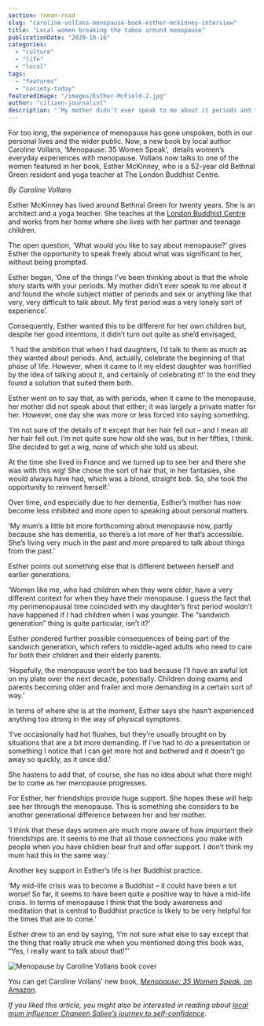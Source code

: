 ```yaml
---
section: roman-road
slug: "caroline-vollans-menopause-book-esther-mckinney-interview"
title: "Local women breaking the taboo around menopause"
publicationDate: "2020-10-16"
categories: 
  - "culture"
  - "life"
  - "local"
tags: 
  - "features"
  - "society-today"
featuredImage: "/images/Esther-McField-2.jpg"
author: "citizen-journalist"
description: "‘My mother didn’t ever speak to me about it periods and found the whole subject matter of periods, and sex or anything like that very, very difficult to talk about. My first period was a very lonely sort of experience’."
---
```


For too long, the experience of menopause has gone unspoken, both in our personal lives and the wider public. Now, a new book by local author Caroline Vollans, ‘Menopause: 35 Women Speak’,  details women’s everyday experiences with menopause. Vollans now talks to one of the women featured in her book, Esther McKinney, who is a 52-year old Bethnal Green resident and yoga teacher at The London Buddhist Centre.

_By Caroline Vollans_

Esther McKinney has lived around Bethnal Green for twenty years. She is an architect and a yoga teacher. She teaches at the [London Buddhist Centre](https://romanroadlondon.com/london-buddhist-centre-east-london/) and works from her home where she lives with her partner and teenage children. 

The open question, ‘What would you like to say about menopause?’ gives Esther the opportunity to speak freely about what was significant to her, without being prompted.  

Esther began, ‘One of the things I’ve been thinking about is that the whole story starts with your periods. My mother didn’t ever speak to me about it and found the whole subject matter of periods and sex or anything like that very, very difficult to talk about. My first period was a very lonely sort of experience’. 

Consequently, Esther wanted this to be different for her own children but, despite her good intentions, it didn’t turn out quite as she’d envisaged,  

 ‘I had the ambition that when I had daughters, I’d talk to them as much as they wanted about periods. And, actually, celebrate the beginning of that phase of life. However, when it came to it my eldest daughter was horrified by the idea of talking about it, and certainly of celebrating it!’ In the end they found a solution that suited them both. 

Esther went on to say that, as with periods, when it came to the menopause, her mother did not speak about that either; it was largely a private matter for her. However, one day she was more or less forced into saying something. 

‘I’m not sure of the details of it except that her hair fell out – and I mean all her hair fell out. I’m not quite sure how old she was, but in her fifties, I think. She decided to get a wig, none of which she told us about. 

At the time she lived in France and we turned up to see her and there she was with this wig! She chose the sort of hair that, in her fantasies, she would always have had, which was a blond, straight bob. So, she took the opportunity to reinvent herself.’

Over time, and especially due to her dementia, Esther’s mother has now become less inhibited and more open to speaking about personal matters.

‘My mum’s a little bit more forthcoming about menopause now, partly because she has dementia, so there’s a lot more of her that’s accessible. She’s living very much in the past and more prepared to talk about things from the past.’

Esther points out something else that is different between herself and earlier generations.

‘Women like me, who had children when they were older, have a very different context for when they have their menopause. I guess the fact that my perimenopausal time coincided with my daughter’s first period wouldn’t have happened if I had children when I was younger. The “sandwich generation” thing is quite particular, isn’t it?’

Esther pondered further possible consequences of being part of the sandwich generation, which refers to middle-aged adults who need to care for both their children and their elderly parents. 

‘Hopefully, the menopause won’t be too bad because I’ll have an awful lot on my plate over the next decade, potentially. Children doing exams and parents becoming older and frailer and more demanding in a certain sort of way.’

In terms of where she is at the moment, Esther says she hasn’t experienced anything too strong in the way of physical symptoms. 

‘I’ve occasionally had hot flushes, but they’re usually brought on by situations that are a bit more demanding. If I’ve had to do a presentation or something I notice that I can get more hot and bothered and it doesn’t go away so quickly, as it once did.’

She hastens to add that, of course, she has no idea about what there might be to come as her menopause progresses. 

For Esther, her friendships provide huge support. She hopes these will help see her through the menopause. This is something she considers to be another generational difference between her and her mother.

‘I think that these days women are much more aware of how important their friendships are. It seems to me that all those connections you make with people when you have children bear fruit and offer support. I don’t think my mum had this in the same way.’

Another key support in Esther’s life is her Buddhist practice. 

‘My mid-life crisis was to become a Buddhist – it could have been a lot worse! So far, it seems to have been quite a positive way to have a mid-life crisis. In terms of menopause I think that the body awareness and meditation that is central to Buddhist practice is likely to be very helpful for the times that are to come.’

Esther drew to an end by saying, ‘I’m not sure what else to say except that the thing that really struck me when you mentioned doing this book was, “Yes, I really want to talk about that!”’

![Menopause by Caroline Vollans book cover](/images/61QwZnLtVCL-2.jpg)

You can get Caroline Vollans’ new book, [_Menopause: 35 Women Speak_, on Amazon](https://www.amazon.co.uk/Menopause-Women-Speak-Caroline-Vollans/dp/B08HTP4QX6/ref=sr_1_1?dchild=1&keywords=Caroline+vollans&qid=1602670159&sr=8-1). 

  
_If you liked this article, you might also be interested in reading about_ [_local mum influencer Chaneen Saliee’s journey to self-confidence_](https://romanroadlondon.com/chaneen-saliee-mum-influencer/)_._
